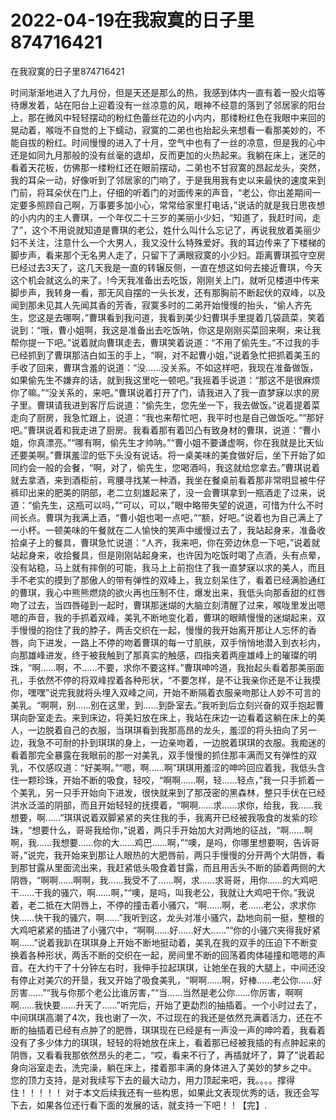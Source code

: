 # 2022-04-19在我寂寞的日子里874716421



在我寂寞的日子里874716421



 时间渐渐地进入了九月份，但是天还是那么的热，我感到体内一直有着一股火焰等待爆发着，站在阳台上迎着没有一丝凉意的风，眼神不经意的落到了邻居家的阳台上，那在微风中轻轻摆动的粉红色蕾丝花边的小内内，那缕粉红色在我眼中来回的晃动着，喉咙不自觉的上下蠕动，寂寞的二弟也也抬起头来想看一看那美妙的，不能自拔的粉红。时间慢慢的进入了十月，空气中也有了一丝的凉意，但是我的心中还是如同九月那般的没有丝毫的退却，反而更加的火热起来。我躺在床上，迷茫的看着天花板，仿佛那一缕粉红还在眼前摆动，二弟也不甘寂寞的昂起龙头，突然，我的耳朵一动，好像听到了邻居家的门响了，于是我用我有史以来最快的速度来到门前，将耳朵伏在门上，仔细的听着门的对面传来的声音，“老公，你出差期间一定要多照顾自己啊，万事要多加小心，常常给家里打电话，”说话的就是我日思夜想的小内内的主人曹琪，一个年仅二十三岁的美丽小少妇，“知道了，我赶时间，走了”，这个不用说就知道是曹琪的老公，姓什么叫什么忘记了，再说我放着美丽少妇不关注，注意什么一个大男人，我又没什么特殊爱好。我的耳边传来了下楼梯的脚步声，看来那个无名男人走了，只留下了满眼寂寞的小少妇。距离曹琪孤守空房已经过去3天了，这几天我是一直的转辗反侧，一直在想这如何去接近曹琪，今天这个机会就这么的来了。!今天我准备出去吃饭，刚刚关上门，就听见楼道中传来脚步声，我转身一看，那无风自摆的一头长发，还有那胸前不断起伏的双峰，以及闻到那未见其人先闻其香的芳香，寂寞多时的二弟开始慢慢的抬头，“偷人齐先生，您这是去哪啊，”曹琪看到我问道，我看到美少妇曹琪手里提着几袋蔬菜，笑着说到：“哦，曹小姐啊，我这是准备出去吃饭呐，你这是刚刚买菜回来啊，来让我帮你提一下吧。”说着就向曹琪走去，曹琪笑着说道：“不用了偷先生。”不过我的手已经抓到了曹琪那洁白如玉的手上，“啊，对不起曹小姐，”说着急忙把抓着美玉的手收了回来，曹琪含羞的说道：“没……没关系。不如这样吧，我现在准备做饭，如果偷先生不嫌弃的话，就到我这里吃一顿吧。”我摇着手说道：“那这不是很麻烦你了嘛。”“没关系的，来吧。”曹琪说着打开了门，请我进入了我一直梦寐以求的房子里。曹琪请我进到客厅后说道：“偷先生，您先坐一下，我去做饭。”说着提着菜走向了厨房，我急忙跟上，说道：“我也来帮忙吧，我平时也是自己做饭吃。”“那好吧。”曹琪说着和我走进了厨房。我看着那有着凹凸有致身材的曹琪，说道：“曹小姐，你真漂亮。”“哪有啊，偷先生才帅呐。”“曹小姐不要谦虚啊，你在我就是比天仙还要美啊。”曹琪羞涩的低下头没有说话。将一桌美味的美食做好后，坐下开始了如同约会一般的会餐，“啊，对了，偷先生，您喝酒吗，我这就给您拿去。”曹琪说着就去拿酒，来到酒柜前，弯腰寻找某一种酒，我坐在餐桌前看着那非常明显被牛仔裤印出来的肥美的阴部，老二立刻雄起来了，没一会曹琪拿到一瓶酒走了过来，说道：“偷先生，这瓶可以吗，”“可以，可以，”眼中略带失望的说道，可惜为什么不时间长点。曹琪为我满上酒，“曹小姐也喝一点吧，”“额，好吧。”说着也为自己满上了一小杯。一顿美味的午餐就在二人愉快的笑声中缓慢过去了，我站起身来，准备收拾桌子上的餐具，曹琪急忙说道：“人齐，我来吧，你在旁边休息一下吧，”说着就站起身来，收拾餐具，但是刚刚站起身来，也许因为吃饭时喝了点酒，头有点晕，没有站稳，马上就有摔倒的可能，我马上上前抱住了我一直梦寐以求的美人，而且手不老实的摸到了那傲人的带有弹性的双峰上，我立刻呆住了，看着已经满脸通红的曹琪，我心中熊熊燃烧的欲火再也压制不住，爆发出来，我低头向那香甜的红唇吻了过去，当四唇碰到一起时，曹琪那迷煳的大脑立刻清醒了过来，喉咙里发出嗯嗯的声音，我的手抓着双峰，美乳不断地变化着，曹琪的眼睛慢慢的迷煳起来，双手慢慢的抱住了我的脖子，两舌交织在一起，慢慢的我开始离开那让人忘怀的香唇，向下进发，一路上不停的吻着曹琪的每一寸肌肤，双手悄悄地潜入到衣衫内，向那雄峰进发，终于被我触到了那真实的触感，四指夹着两座雄峰上的璀璨的明珠，“啊……啊，不……不要，求你不要这样。”曹琪呻吟道，我抬起头看着那美丽面孔，手依然不停的将双峰捏着各种形状，“不要怎样，是不让我亲你还是不让我摸你，嘿嘿”说完我就将头埋入双峰之间，开始不断隔着衣服亲吻那让人妙不可言的美乳。“啊啊，别……别在这里，到……到卧室去。”我听到后立刻兴奋的双手抱起曹琪向卧室走去。来到床边，将美妇放在床上，我站在床边一边看着这躺在床上的美人，一边脱着自己的衣服，当琪琪看到我那高昂的龙头，羞涩的将头扭向了另一边，我急不可耐的扑到琪琪的身上，一边亲吻着，一边脱着琪琪的衣服。我痴迷的看着那完全暴露在我眼前的那一对美乳，双手慢慢的抓住那丰满而又有弹性的双乳，不仅感叹道：“好美啊。”“嗯，啊……啊”琪琪用羞涩的呻吟回应着我，我低头含住一颗珍珠，开始不断的吸食，轻咬，“啊啊……啊，轻……轻点，”我一只手抓着一个美乳，另一只手开始向下进发，很快就来到了那茂密的黑森林，整只手伏在已经洪水泛滥的阴部，而且开始轻轻的抚摸着，“啊啊……求……求你，给我，我……我想要，啊……”琪琪说着双脚紧紧的夹住我的手，我离开已经被我吸食的发紫的珍珠，“想要什么，哥哥我给你，”说着，两只手开始加大对两地的征战，“啊……啊啊，我……我想要……你的大……鸡巴……啊，”“噢，是吗，你哪里想要啊，告诉哥哥，”说完，我开始来到那让人眼热的大肥唇前，两只手慢慢的分开两个大阴唇，看到那甘露从里面流出来，我赶紧低头吸食着甘露，而且用舌头不断的舔着两侧的大阴唇，“啊啊……啊啊，我……我受不了……啊，求……求哥哥，用你……的大鸡吧干……干我的骚穴，啊……啊，”“噢，是吗，叫我老公，我就让大鸡吧干你。”我说着，老二抵在大阴唇上，不停的撞击着小骚穴，“啊……啊，老……老公，求求你快……快干我的骚穴，啊……”我听到这，龙头对准小骚穴，勐地向前一挺，整根的大鸡吧紧紧的插进了小骚穴中，“啊啊……好……好大……”“你的小骚穴夹得我好紧啊……”说着我趴在琪琪身上开始不断地挺动着，美乳在我的双手的压迫下不断变换着各种形状，两舌不断的交织在一起，房间里不断的回荡着肉体碰撞和嗯嗯的声音。在大约干了十分钟左右时，我伸手拉起琪琪，让她坐在我的大腿上，中间还没有停止对美穴的开垦，我又开始了吸食美乳，“啊啊……啊，好棒……老公你……好厉害……”“我与你那个老公比谁厉害，”“当……当然是老公你……你厉害，啊啊啊……我快要……升天了……”听完后，开始了更勐烈的抽插着。一个小时过去了，中间琪琪高潮了4次，我也谢了一次，不过现在的我还是依然充满着活力，还在不断的抽插着已经有点肿了的肥唇，琪琪现在已经是有一声没一声的呻吟着，我看着没有了多少体力的琪琪，轻轻的将她放在床上，看着那已经被我插的有点肿起来的阴唇，又看看我那依然昂头的老二，“哎，看来不行了，再插就坏了，算了”说着起身向浴室走去，洗完澡，躺在床上，搂着那丰满的身体进入了美妙的梦乡之中。  您的顶力支持，是对我续写下去的最大动力，用力顶起来吧，我。。。。撑得住！！！！！  对于本文后续我还有一些构思，如果此文表现优秀的话，我还会写下去，如果各位还行看下面的发展的话，就支持一下吧！！【完】. 


